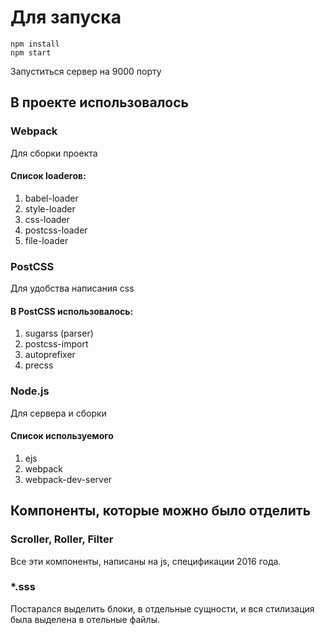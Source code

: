 # Для запуска
```
npm install
npm start
```
Запуститься сервер на 9000 порту
## В проекте использовалось
### Webpack
Для сборки проекта
#### Список loaderов:
1. babel-loader
2. style-loader
3. css-loader
4. postcss-loader
5. file-loader
### PostCSS
Для удобства написания css
#### В PostCSS использовалось:
1. sugarss (parser)
2. postcss-import
3. autoprefixer
4. precss
### Node.js
Для сервера и сборки
#### Список используемого
1. ejs
2. webpack
3. webpack-dev-server
## Компоненты, которые можно было отделить
### Scroller, Roller, Filter
Все эти компоненты, написаны на js, спецификации 2016 года.
### *.sss
Постарался выделить блоки, в отдельные сущности, и вся стилизация была выделена в отельные файлы.